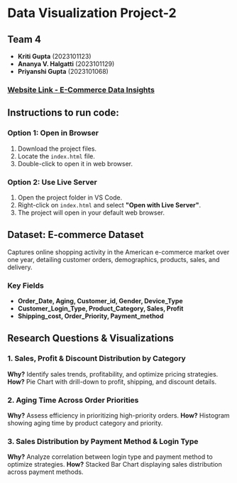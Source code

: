 # Data Visualization Project-2

## Team 4  
- **Kriti Gupta** (2023101123)  
- **Ananya V. Halgatti** (2023101129)  
- **Priyanshi Gupta** (2023101068)  

### [Website Link - E-Commerce Data Insights](https://westilldodv.onrender.com/)  

## Instructions to run code:
### Option 1: Open in Browser  
1. Download the project files.  
2. Locate the `index.html` file.  
3. Double-click to open it in web browser.  


### Option 2: Use Live Server 
1. Open the project folder in VS Code.  
2. Right-click on `index.html` and select **"Open with Live Server"**.  
3. The project will open in your default web browser.  


## Dataset: E-commerce Dataset
Captures online shopping activity in the American e-commerce market over one year, detailing customer orders, demographics, products, sales, and delivery.


### Key Fields
- **Order_Date, Aging, Customer_id, Gender, Device_Type**
- **Customer_Login_Type, Product_Category, Sales, Profit**
- **Shipping_cost, Order_Priority, Payment_method**

## Research Questions & Visualizations

### 1. Sales, Profit & Discount Distribution by Category
**Why?** Identify sales trends, profitability, and optimize pricing strategies.
**How?** Pie Chart with drill-down to profit, shipping, and discount details.  

### 2. Aging Time Across Order Priorities
**Why?** Assess efficiency in prioritizing high-priority orders.
**How?** Histogram showing aging time by product category and priority.

### 3. Sales Distribution by Payment Method & Login Type
**Why?** Analyze correlation between login type and payment method to optimize strategies.
**How?** Stacked Bar Chart displaying sales distribution across payment methods.  

